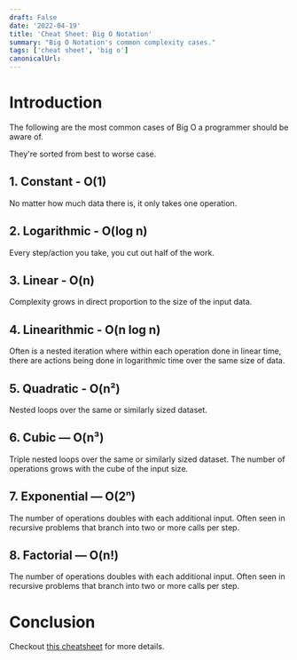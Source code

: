 ```yaml
---
draft: False
date: '2022-04-19'
title: 'Cheat Sheet: Big O Notation'
summary: "Big O Notation's common complexity cases."
tags: ['cheat sheet', 'big o']
canonicalUrl:
---
```


# Introduction

The following are the most common cases of Big O a programmer should be aware of.

They're sorted from best to worse case.

## 1. Constant - O(1)

No matter how much data there is, it only takes one operation.

## 2. Logarithmic - O(log n)

Every step/action you take, you cut out half of the work.

## 3. Linear - O(n)

Complexity grows in direct proportion to the size of the input data.

## 4. Linearithmic - O(n log n)

Often is a nested iteration where within each operation done in linear time, there are actions being done in logarithmic time over the same size of data.

## 5. Quadratic - O(n²)

Nested loops over the same or similarly sized dataset.

## 6. Cubic — O(n³)

Triple nested loops over the same or similarly sized dataset.
The number of operations grows with the cube of the input size.

## 7. Exponential — O(2ⁿ)

The number of operations doubles with each additional input.
Often seen in recursive problems that branch into two or more calls per step.

## 8. Factorial — O(n!)

The number of operations doubles with each additional input.
Often seen in recursive problems that branch into two or more calls per step.

# Conclusion

Checkout [this cheatsheet](https://www.bigocheatsheet.com/) for more details.
